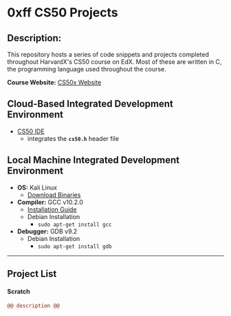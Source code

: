 # **0xff CS50 Projects**

## Description:
This repository hosts a series of code snippets and projects completed throughout HarvardX's CS50 course on EdX. Most of these are written in C, the programming language used throughout the course.

**Course Website:** [CS50x Website](https://cs50.harvard.edu/x/2020/)

## Cloud-Based Integrated Development Environment
* [CS50 IDE](https://ide.cs50.io/)
    * integrates the **`cs50.h`** header file

## Local Machine Integrated Development Environment
* **OS:** Kali Linux
    * [Download Binaries](https://cdimage.kali.org/)
* **Compiler:** GCC v10.2.0
    * [Installation Guide](https://gcc.gnu.org/install/)
    * Debian Installation
         * `sudo apt-get install gcc`
* **Debugger:** GDB v9.2
    * Debian Installation
         * `sudo apt-get install gdb`
------------------------------------

## **Project List**
#### **Scratch**
 ```diff
@@ description @@
```
